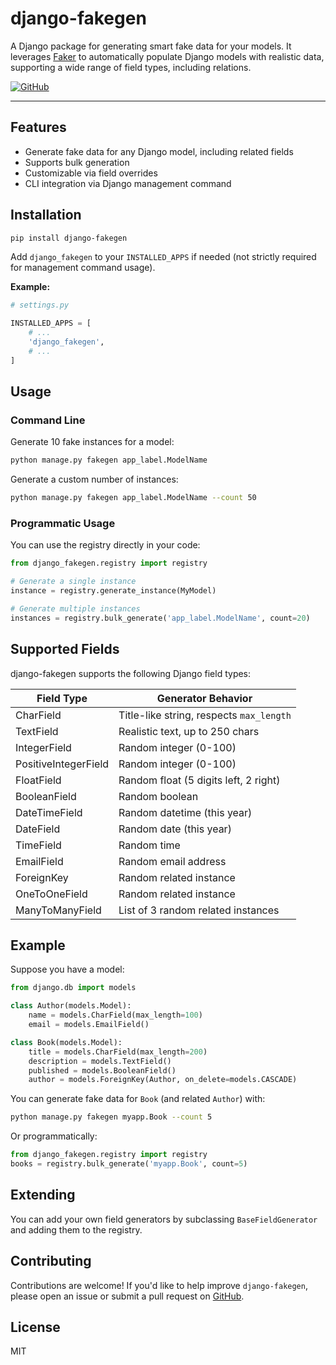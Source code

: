 # django-fakegen

A Django package for generating smart fake data for your models. It leverages [Faker](https://faker.readthedocs.io/) to automatically populate Django models with realistic data, supporting a wide range of field types, including relations.

[![GitHub](https://img.shields.io/badge/GitHub-django--fakegen-blue?logo=github)](https://github.com/Moataz0000/django_fakegen)

---

## Features
- Generate fake data for any Django model, including related fields
- Supports bulk generation
- Customizable via field overrides
- CLI integration via Django management command

## Installation

```bash
pip install django-fakegen
```

Add `django_fakegen` to your `INSTALLED_APPS` if needed (not strictly required for management command usage).

**Example:**

```python
# settings.py

INSTALLED_APPS = [
    # ...
    'django_fakegen',
    # ...
]
```

## Usage

### Command Line

Generate 10 fake instances for a model:

```bash
python manage.py fakegen app_label.ModelName
```

Generate a custom number of instances:

```bash
python manage.py fakegen app_label.ModelName --count 50
```

### Programmatic Usage

You can use the registry directly in your code:

```python
from django_fakegen.registry import registry

# Generate a single instance
instance = registry.generate_instance(MyModel)

# Generate multiple instances
instances = registry.bulk_generate('app_label.ModelName', count=20)
```

## Supported Fields

django-fakegen supports the following Django field types:

| Field Type           | Generator Behavior                                  |
|---------------------|-----------------------------------------------------|
| CharField           | Title-like string, respects `max_length`             |
| TextField           | Realistic text, up to 250 chars                     |
| IntegerField        | Random integer (0-100)                              |
| PositiveIntegerField| Random integer (0-100)                              |
| FloatField          | Random float (5 digits left, 2 right)               |
| BooleanField        | Random boolean                                      |
| DateTimeField       | Random datetime (this year)                         |
| DateField           | Random date (this year)                             |
| TimeField           | Random time                                         |
| EmailField          | Random email address                                |
| ForeignKey          | Random related instance                             |
| OneToOneField       | Random related instance                             |
| ManyToManyField     | List of 3 random related instances                  |

## Example

Suppose you have a model:

```python
from django.db import models

class Author(models.Model):
    name = models.CharField(max_length=100)
    email = models.EmailField()

class Book(models.Model):
    title = models.CharField(max_length=200)
    description = models.TextField()
    published = models.BooleanField()
    author = models.ForeignKey(Author, on_delete=models.CASCADE)
```

You can generate fake data for `Book` (and related `Author`) with:

```bash
python manage.py fakegen myapp.Book --count 5
```

Or programmatically:

```python
from django_fakegen.registry import registry
books = registry.bulk_generate('myapp.Book', count=5)
```

## Extending

You can add your own field generators by subclassing `BaseFieldGenerator` and adding them to the registry.

## Contributing

Contributions are welcome! If you'd like to help improve `django-fakegen`, please open an issue or submit a pull request on [GitHub](https://github.com/Moataz0000/django_fakegen).

## License

MIT